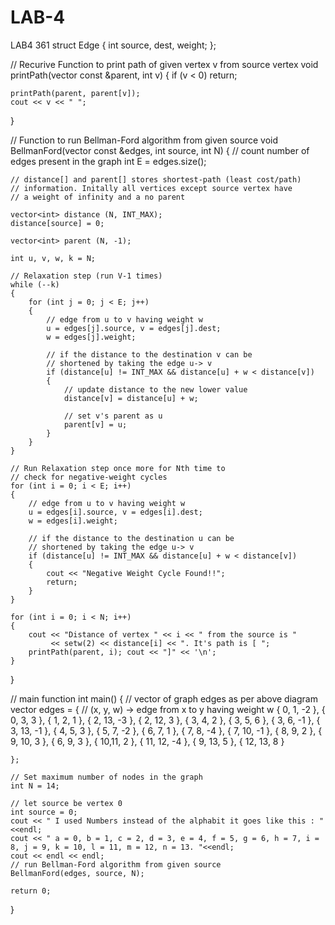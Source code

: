 # LAB-4
LAB4 361
struct Edge
{
    int source, dest, weight;
};

// Recurive Function to print path of given vertex v from source vertex
void printPath(vector<int> const &parent, int v)
{
    if (v < 0)
        return;

    printPath(parent, parent[v]);
    cout << v << " ";
}

// Function to run Bellman-Ford algorithm from given source
void BellmanFord(vector<Edge> const &edges, int source, int N)
{
    // count number of edges present in the graph
    int E = edges.size();

    // distance[] and parent[] stores shortest-path (least cost/path)
    // information. Initally all vertices except source vertex have
    // a weight of infinity and a no parent

    vector<int> distance (N, INT_MAX);
    distance[source] = 0;

    vector<int> parent (N, -1);

    int u, v, w, k = N;

    // Relaxation step (run V-1 times)
    while (--k)
    {
        for (int j = 0; j < E; j++)
        {
            // edge from u to v having weight w
            u = edges[j].source, v = edges[j].dest;
            w = edges[j].weight;

            // if the distance to the destination v can be
            // shortened by taking the edge u-> v
            if (distance[u] != INT_MAX && distance[u] + w < distance[v])
            {
                // update distance to the new lower value
                distance[v] = distance[u] + w;

                // set v's parent as u
                parent[v] = u;
            }
        }
    }

    // Run Relaxation step once more for Nth time to
    // check for negative-weight cycles
    for (int i = 0; i < E; i++)
    {
        // edge from u to v having weight w
        u = edges[i].source, v = edges[i].dest;
        w = edges[i].weight;

        // if the distance to the destination u can be
        // shortened by taking the edge u-> v
        if (distance[u] != INT_MAX && distance[u] + w < distance[v])
        {
            cout << "Negative Weight Cycle Found!!";
            return;
        }
    }

    for (int i = 0; i < N; i++)
    {
        cout << "Distance of vertex " << i << " from the source is "
             << setw(2) << distance[i] << ". It's path is [ ";
        printPath(parent, i); cout << "]" << '\n';
    }
}

// main function
int main()
{
    // vector of graph edges as per above diagram
    vector<Edge> edges =
    {
        // (x, y, w) -> edge from x to y having weight w
        { 0, 1, -2 }, { 0, 3, 3 }, { 1, 2, 1 }, { 2, 13, -3 },
        { 2, 12, 3 }, { 3, 4, 2 }, { 3, 5, 6 }, { 3, 6, -1 },
        { 3, 13, -1 }, { 4, 5, 3 }, { 5, 7, -2 }, { 6, 7, 1 },
        { 7, 8, -4 }, { 7, 10, -1 }, { 8, 9, 2 }, { 9, 10, 3 },
        { 6, 9, 3 }, { 10,11, 2 }, { 11, 12, -4 }, { 9, 13, 5 },
        { 12, 13, 8 }


    };

    // Set maximum number of nodes in the graph
    int N = 14;

    // let source be vertex 0
    int source = 0;
    cout << " I used Numbers instead of the alphabit it goes like this : "<<endl;
    cout << " a = 0, b = 1, c = 2, d = 3, e = 4, f = 5, g = 6, h = 7, i = 8, j = 9, k = 10, l = 11, m = 12, n = 13. "<<endl;
    cout << endl << endl;
    // run Bellman-Ford algorithm from given source
    BellmanFord(edges, source, N);

    return 0;
}
